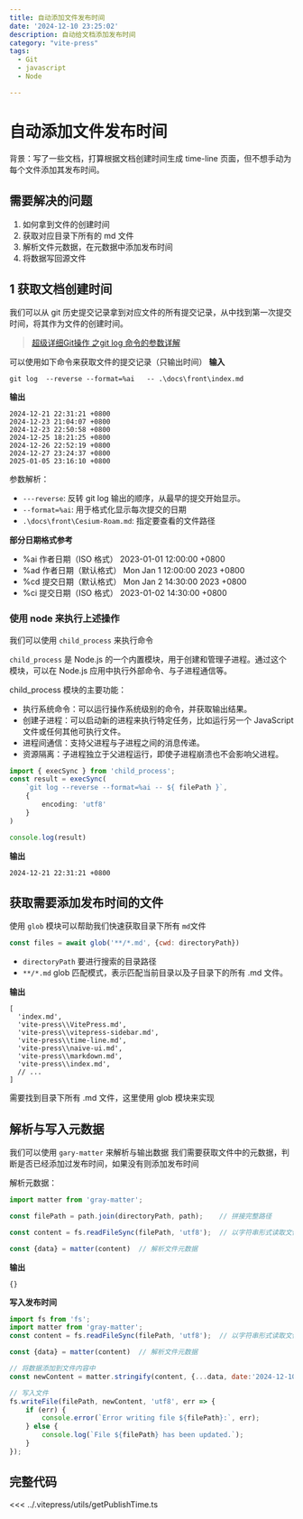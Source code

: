 ```yaml
---
title: 自动添加文件发布时间
date: '2024-12-10 23:25:02'
description: 自动给文档添加发布时间
category: "vite-press"
tags:
  - Git
  - javascript
  - Node

---
```


# 自动添加文件发布时间

背景：写了一些文档，打算根据文档创建时间生成 time-line 页面，但不想手动为每个文件添加其发布时间。

## 需要解决的问题

1. 如何拿到文件的创建时间
2. 获取对应目录下所有的 md 文件
3. 解析文件元数据，在元数据中添加发布时间
4. 将数据写回源文件

## 1 获取文档创建时间

我们可以从 git 历史提交记录拿到对应文件的所有提交记录，从中找到第一次提交时间，将其作为文件的创建时间。

> [超级详细Git操作 之git log 命令的参数详解](https://blog.csdn.net/hlsxjh/article/details/135532818)

可以使用如下命令来获取文件的提交记录（只输出时间）
**输入**

```shell
git log  --reverse --format=%ai   -- .\docs\front\index.md
```

**输出**

```
2024-12-21 22:31:21 +0800
2024-12-23 21:04:07 +0800
2024-12-23 22:50:58 +0800
2024-12-25 18:21:25 +0800
2024-12-26 22:52:19 +0800
2024-12-27 23:24:37 +0800
2025-01-05 23:16:10 +0800
```

参数解析：

- `---reverse`: 反转 git log 输出的顺序，从最早的提交开始显示。
- `--format=%ai`: 用于格式化显示每次提交的日期
- `.\docs\front\Cesium-Roam.md`: 指定要查看的文件路径

**部分日期格式参考**

- %ai 作者日期（ISO 格式） 2023-01-01 12:00:00 +0800
- %ad 作者日期（默认格式） Mon Jan 1 12:00:00 2023 +0800
- %cd 提交日期（默认格式） Mon Jan 2 14:30:00 2023 +0800
- %ci 提交日期（ISO 格式） 2023-01-02 14:30:00 +0800

### 使用 node 来执行上述操作

我们可以使用 `child_process` 来执行命令

`child_process` 是 Node.js 的一个内置模块，用于创建和管理子进程。通过这个模块，可以在 Node.js 应用中执行外部命令、与子进程通信等。

child_process 模块的主要功能：
- 执行系统命令：可以运行操作系统级别的命令，并获取输出结果。
- 创建子进程：可以启动新的进程来执行特定任务，比如运行另一个 JavaScript 文件或任何其他可执行文件。
- 进程间通信：支持父进程与子进程之间的消息传递。
- 资源隔离：子进程独立于父进程运行，即使子进程崩溃也不会影响父进程。

```ts
import { execSync } from 'child_process';
const result = execSync(
    `git log --reverse --format=%ai -- ${ filePath }`,
    {
        encoding: 'utf8'
    }
)

console.log(result)
```

**输出**
```
2024-12-21 22:31:21 +0800
```

## 获取需要添加发布时间的文件

使用 `glob` 模块可以帮助我们快速获取目录下所有 `md`文件

```js
const files = await glob('**/*.md', {cwd: directoryPath})
```

- `directoryPath` 要进行搜索的目录路径
- `**/*.md` glob 匹配模式，表示匹配当前目录以及子目录下的所有 .md 文件。

**输出**

```
[ 
  'index.md',
  'vite-press\\VitePress.md',
  'vite-press\\vitepress-sidebar.md',
  'vite-press\\time-line.md',
  'vite-press\\naive-ui.md',
  'vite-press\\markdown.md',
  'vite-press\\index.md',
  // ...
]  
```

需要找到目录下所有 .md 文件，这里使用 glob 模块来实现

## 解析与写入元数据

我们可以使用 `gary-matter` 来解析与输出数据
我们需要获取文件中的元数据，判断是否已经添加过发布时间，如果没有则添加发布时间

解析元数据：

```js
import matter from 'gray-matter';

const filePath = path.join(directoryPath, path);	// 拼接完整路径

const content = fs.readFileSync(filePath, 'utf8');	// 以字符串形式读取文件

const {data} = matter(content)	// 解析文件元数据
```

**输出**

```
{}
```

**写入发布时间**

```js
import fs from 'fs';
import matter from 'gray-matter';
const content = fs.readFileSync(filePath, 'utf8');	// 以字符串形式读取文件

const {data} = matter(content)	// 解析文件元数据

// 将数据添加到文件内容中
const newContent = matter.stringify(content, {...data, date:'2024-12-10'})

// 写入文件
fs.writeFile(filePath, newContent, 'utf8', err => {
	if (err) {
		console.error(`Error writing file ${filePath}:`, err);
	} else {
		console.log(`File ${filePath} has been updated.`);
	}
});
```

## 完整代码


<<< ../.vitepress/utils/getPublishTime.ts



